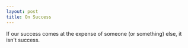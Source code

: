 ```yaml
---
layout: post
title: On Success
---
```


If our success comes at the expense of someone (or something) else, it isn't success.